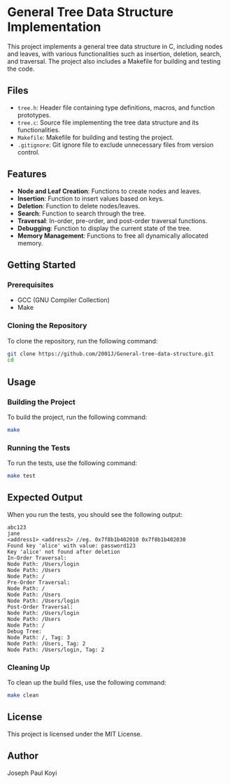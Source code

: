 # General Tree Data Structure Implementation

This project implements a general tree data structure in C, including nodes and leaves, with various functionalities such as insertion, deletion, search, and traversal. The project also includes a Makefile for building and testing the code.

## Files

- `tree.h`: Header file containing type definitions, macros, and function prototypes.
- `tree.c`: Source file implementing the tree data structure and its functionalities.
- `Makefile`: Makefile for building and testing the project.
- `.gitignore`: Git ignore file to exclude unnecessary files from version control.

## Features

- **Node and Leaf Creation**: Functions to create nodes and leaves.
- **Insertion**: Function to insert values based on keys.
- **Deletion**: Function to delete nodes/leaves.
- **Search**: Function to search through the tree.
- **Traversal**: In-order, pre-order, and post-order traversal functions.
- **Debugging**: Function to display the current state of the tree.
- **Memory Management**: Functions to free all dynamically allocated memory.

## Getting Started

### Prerequisites

- GCC (GNU Compiler Collection)
- Make

### Cloning the Repository

To clone the repository, run the following command:

```sh
git clone https://github.com/2001J/General-tree-data-structure.git
cd 
```

## Usage

### Building the Project

To build the project, run the following command:

```sh
make
```

### Running the Tests

To run the tests, use the following command:

```sh
make test
```

## Expected Output

When you run the tests, you should see the following output:

```
abc123
jane
<address1> <address2> //eg. 0x7f8b1b402010 0x7f8b1b402030
Found key 'alice' with value: password123
Key 'alice' not found after deletion
In-Order Traversal:
Node Path: /Users/login
Node Path: /Users
Node Path: /
Pre-Order Traversal:
Node Path: /
Node Path: /Users
Node Path: /Users/login
Post-Order Traversal:
Node Path: /Users/login
Node Path: /Users
Node Path: /
Debug Tree:
Node Path: /, Tag: 3
Node Path: /Users, Tag: 2
Node Path: /Users/login, Tag: 2
```

### Cleaning Up

To clean up the build files, use the following command:

```sh
make clean
```

## License

This project is licensed under the MIT License.

## Author

Joseph Paul Koyi
